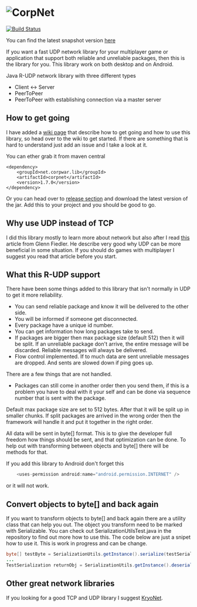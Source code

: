![CorpNet](http://www.corpwar.net/wp-content/uploads/2014/10/corpnet.png)
=======

[![Build Status](http://home.corpwar.net:7890/buildStatus/icon?job=CorpNet)](http://home.corpwar.net:7890/job/CorpNet/)

You can find the latest snapshot version [here](http://home.corpwar.net:7890/job/CorpNet/lastBuild/net.corpwar.lib$corpnet/) 

If you want a fast UDP network library for your multiplayer game or application that support both reliable and unreliable packages, then this is the library for you.
This library work on both desktop and on Android.

Java R-UDP network library with three different types
- Client <-> Server 
- PeerToPeer
- PeerToPeer with establishing connection via a master server

## How to get going

I have added a [wiki page](https://github.com/CorpWar/CorpNet/wiki) that describe how to get going and how to use this library, so head over to the wiki to get started. If there are something that is hard to understand just add an issue and I take a look at it.

You can ether grab it from maven central
```
<dependency>
    <groupId>net.corpwar.lib</groupId>
    <artifactId>corpnet</artifactId>
    <version>1.7.0</version>
</dependency>
```
Or you can head over to [release section](https://github.com/CorpWar/CorpNet/releases) and download the latest version of the jar. Add this to your project and you should be good to go.

## Why use UDP instead of TCP

I did this library mostly to learn more about network but also after I read [this](http://gafferongames.com/networking-for-game-programmers/udp-vs-tcp/) article from Glenn Fiedler.
He describe very good why UDP can be more beneficial in some situation. If you should do games with multiplayer I suggest you read that article before you start.


## What this R-UDP support

There have been some things added to this library that isn't normally in UDP to get it more reliability.

- You can send reliable package and know it will be delivered to the other side.
- You will be informed if someone get disconnected.
- Every package have a unique id number.
- You can get information how long packages take to send.
- If packages are bigger then max package size (default 512) then it will be split. If an unreliable package don't arrive, the entire message will be discarded. Reliable messages will always be delivered.
- Flow control implemented. If to much data are sent unreliable messages are dropped. And sents are slowed down if ping goes up.
 
There are a few things that are not handled.

- Packages can still come in another order then you send them, if this is a problem you have to deal with it your self and can be done via sequence number that is sent with the package.

Default max package size are set to 512 bytes. After that it will be split up in smaller chunks.
If split packages are arrived in the wrong order then the framework will handle it and put it together in the right order.

All data will be sent in byte[] format. This is to give the developer full freedom how things should be sent, and that optimization can be done. To help out with transforming between objects and byte[] there will be methods for that.

If you add this library to Android don't forget this
```Java
    <uses-permission android:name="android.permission.INTERNET" />
 ```
 or it will not work.
 
## Convert objects to byte[] and back again
If you want to transform objects to byte[] and back again there are a utility class that can help you out. The object you transform need to be marked with Serializable. You can check out SerializationUtilsTest.java in the repository to find out more how to use this. The code below are just a snipet how to use it. This is work in progress and can be change.

```Java
byte[] testByte = SerializationUtils.getInstance().serialize(testSerialization);
...
TestSerialization returnObj = SerializationUtils.getInstance().deserialize(testByte);
```

## Other great network libraries
If you looking for a good TCP and UDP library I suggest [KryoNet](https://github.com/EsotericSoftware/kryonet).
